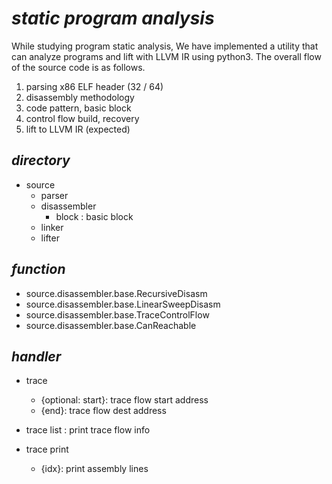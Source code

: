 *static program analysis*
=============
While studying program static analysis, We have implemented a utility that can analyze programs and lift with LLVM IR using python3. The overall flow of the source code is as follows.

1. parsing x86 ELF header (32 / 64)
2. disassembly methodology
3. code pattern, basic block
4. control flow build, recovery
5. lift to LLVM IR (expected)


*directory*
-------------

* source
    * parser
    * disassembler
        * block : basic block
    * linker
    * lifter


*function*
-------------
* source.disassembler.base.RecursiveDisasm
* source.disassembler.base.LinearSweepDisasm
* source.disassembler.base.TraceControlFlow
* source.disassembler.base.CanReachable



*handler*
-------------
* trace
    * {optional: start}: trace flow start address
    * {end}: trace flow dest address

* trace list : print trace flow info

* trace print
    * {idx}: print assembly lines 

